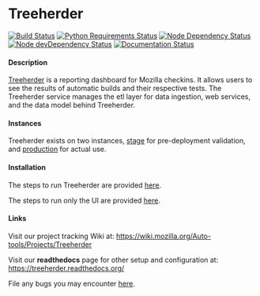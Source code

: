 Treeherder
==================
[![Build Status](https://travis-ci.org/mozilla/treeherder.png?branch=master)](https://travis-ci.org/mozilla/treeherder)
[![Python Requirements Status](https://requires.io/github/mozilla/treeherder/requirements.svg?branch=master)](https://requires.io/github/mozilla/treeherder/requirements/?branch=master)
[![Node Dependency Status](https://david-dm.org/mozilla/treeherder.svg)](https://david-dm.org/mozilla/treeherder)
[![Node devDependency Status](https://david-dm.org/mozilla/treeherder/dev-status.svg)](https://david-dm.org/mozilla/treeherder#info=devDependencies)
[![Documentation Status](https://readthedocs.org/projects/treeherder/badge/?version=latest)](https://readthedocs.org/projects/treeherder/?badge=latest)


#### Description
[Treeherder](https://treeherder.mozilla.org) is a reporting dashboard for Mozilla checkins. It allows users to see the results of automatic builds and their respective tests. The Treeherder service manages the etl layer for data ingestion, web services, and the data model behind Treeherder.


#### Instances
Treeherder exists on two instances, [stage](https://treeherder.allizom.org) for pre-deployment validation, and [production](https://treeherder.mozilla.org) for actual use.


#### Installation
The steps to run Treeherder are provided [here](https://treeherder.readthedocs.org/installation.html).

The steps to run only the UI are provided [here](https://treeherder.readthedocs.org/ui/installation.html).


#### Links

Visit our project tracking Wiki at:
https://wiki.mozilla.org/Auto-tools/Projects/Treeherder

Visit our **readthedocs** page for other setup and configuration at:
https://treeherder.readthedocs.org/

File any bugs you may encounter [here](https://bugzilla.mozilla.org/enter_bug.cgi?product=Tree+Management&component=Treeherder).
